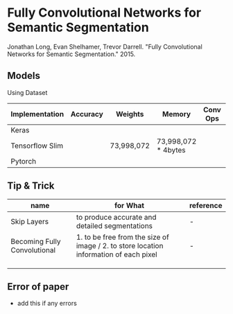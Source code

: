 # Fully Convolutional Networks for Semantic Segmentation
Jonathan Long, Evan Shelhamer, Trevor Darrell. "Fully Convolutional Networks for Semantic Segmentation." 2015.

## Models

Using Dataset

| Implementation | Accuracy | Weights | Memory | Conv Ops | etc |
|---|---|---|---|---|---|
| Keras |   |   |  |   |    |
| Tensorflow Slim |   | 73,998,072 | 73,998,072 * 4bytes |   |   |
| Pytorch |  |   |  |  |  |

## Tip & Trick

| name | for What | reference |
|---|---|---|
| Skip Layers | to produce accurate and detailed segmentations | - |
| Becoming Fully Convolutional | 1. to be free from the size of image / 2. to store location information of each pixel | - |
|  |  |  |
|  |  |  |
|  |  |  |


## Error of paper
- add this if any errors
